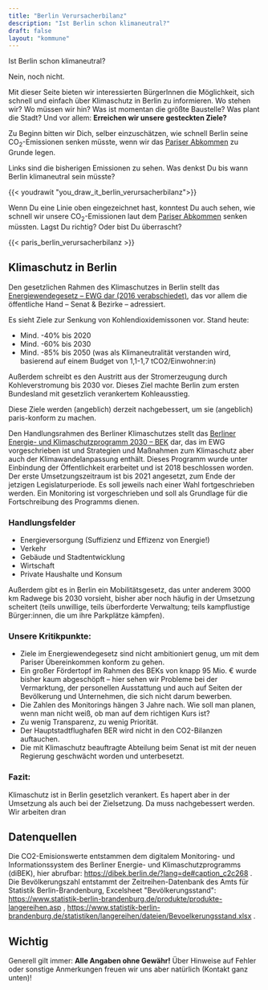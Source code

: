 ```yaml
---
title: "Berlin Verursacherbilanz"
description: "Ist Berlin schon klimaneutral?"
draft: false
layout: "kommune"
---
```


Ist Berlin schon klimaneutral?

Nein, noch nicht.

Mit dieser Seite bieten wir interessierten BürgerInnen die Möglichkeit,
sich schnell und einfach über Klimaschutz in Berlin zu informieren.
Wo stehen wir? Wo müssen wir hin? Was ist momentan die größte Baustelle?
Was plant die Stadt?
Und vor allem: **Erreichen wir unsere gesteckten Ziele?**

Zu Beginn bitten wir Dich, selber einzuschätzen, wie schnell Berlin seine
CO<sub>2</sub>-Emissionen senken müsste, wenn wir das [Pariser Abkommen](../paris-limits) zu Grunde legen.

Links sind die bisherigen Emissionen zu sehen. Was denkst Du bis wann Berlin
klimaneutral sein müsste?

{{< youdrawit "you_draw_it_berlin_verursacherbilanz">}}

Wenn Du eine Linie oben eingezeichnet hast, konntest Du auch sehen, wie schnell wir unsere CO<sub>2</sub>-Emissionen laut dem [Pariser Abkommen](../../paris-limits) senken müssten. Lagst Du richtig? Oder bist Du überrascht?

{{< paris_berlin_verursacherbilanz >}}

## Klimaschutz in Berlin

Den gesetzlichen Rahmen des Klimaschutzes in Berlin stellt das [Energiewendegesetz – EWG dar (2016 verabschiedet)](http://gesetze.berlin.de/jportal/?quelle=jlink&query=EWendG+BE&psml=bsbeprod.psml&max=true&aiz=true), das vor allem die öffentliche Hand – Senat & Bezirke – adressiert.

Es sieht Ziele zur Senkung von Kohlendioxidemissonen vor. Stand heute:

-  Mind. -40% bis 2020
- Mind. -60% bis 2030
- Mind. -85% bis 2050 (was als Klimaneutralität verstanden wird, basierend auf einem Budget von 1,1-1,7 tCO2/Einwohner:in)

Außerdem schreibt es den Austritt aus der Stromerzeugung durch Kohleverstromung bis 2030 vor. Dieses Ziel machte Berlin zum ersten Bundesland mit gesetzlich verankertem Kohleausstieg. 

Diese Ziele werden (angeblich) derzeit nachgebessert, um sie (angeblich) paris-konform zu machen. 

Den Handlungsrahmen des Berliner Klimaschutzes stellt das [Berliner Energie- und Klimaschutzprogramm 2030 – BEK](https://www.berlin.de/sen/uvk/klimaschutz/klimaschutz-in-der-umsetzung/das-berliner-energie-und-klimaschutzprogramm-bek/) dar, das im EWG vorgeschrieben ist und Strategien und Maßnahmen zum Klimaschutz aber auch der Klimawandelanpassung enthält. Dieses Programm wurde unter Einbindung der Öffentlichkeit erarbeitet und ist 2018 beschlossen worden. Der erste Umsetzungszeitraum ist bis 2021 angesetzt, zum Ende der jetzigen Legislaturperiode. Es soll jeweils nach einer Wahl fortgeschrieben werden. Ein Monitoring ist vorgeschrieben und soll als Grundlage für die Fortschreibung des Programms dienen.

### Handlungsfelder

- Energieversorgung (Suffizienz und Effizenz von Energie!)
- Verkehr
- Gebäude und Stadtentwicklung 
- Wirtschaft
- Private Haushalte und Konsum 

Außerdem gibt es in Berlin ein Mobilitätsgesetz, das unter anderem 3000 km Radwege bis 2030 vorsieht, bisher aber noch häufig in der Umsetzung scheitert (teils unwillige, teils überforderte Verwaltung; teils kampflustige Bürger:innen, die um ihre Parkplätze kämpfen). 

### Unsere Kritikpunkte:

- Ziele im Energiewendegesetz sind nicht ambitioniert genug, um mit dem Pariser Übereinkommen konform zu gehen. 
- Ein großer Fördertopf im Rahmen des BEKs von knapp 95 Mio. € wurde bisher kaum abgeschöpft – hier sehen wir Probleme bei der Vermarktung, der personellen Ausstattung und auch auf Seiten der Bevölkerung und Unternehmen, die sich nicht darum bewerben. 
- Die Zahlen des Monitorings hängen 3 Jahre nach. Wie soll man planen, wenn man nicht weiß, ob man auf dem richtigen Kurs ist? 
- Zu wenig Transparenz, zu wenig Priorität.
- Der Hauptstadtflughafen BER wird nicht in den CO2-Bilanzen auftauchen. 
- Die mit Klimaschutz beauftragte Abteilung beim Senat ist mit der neuen Regierung geschwächt worden und unterbesetzt. 

### Fazit: 

Klimaschutz ist in Berlin gesetzlich verankert. Es hapert aber in der Umsetzung als auch bei der Zielsetzung. Da muss nachgebessert werden. Wir arbeiten dran 

## Datenquellen

Die CO2-Emisionswerte entstammen dem digitalem Monitoring- und Informationssystem des Berliner Energie- und Klimaschutzprogramms (diBEK), hier abrufbar: https://dibek.berlin.de/?lang=de#caption_c2c268 . Die Bevölkerungszahl entstammt der Zeitreihen-Datenbank des Amts für Statistik Berlin-Brandenburg, Excelsheet "Bevölkerungsstand": https://www.statistik-berlin-brandenburg.de/produkte/produkte-langereihen.asp , https://www.statistik-berlin-brandenburg.de/statistiken/langereihen/dateien/Bevoelkerungsstand.xlsx .

## Wichtig

Generell gilt immer: **Alle Angaben ohne Gewähr!** Über Hinweise auf
Fehler oder sonstige Anmerkungen freuen wir uns aber natürlich (Kontakt ganz unten)!
